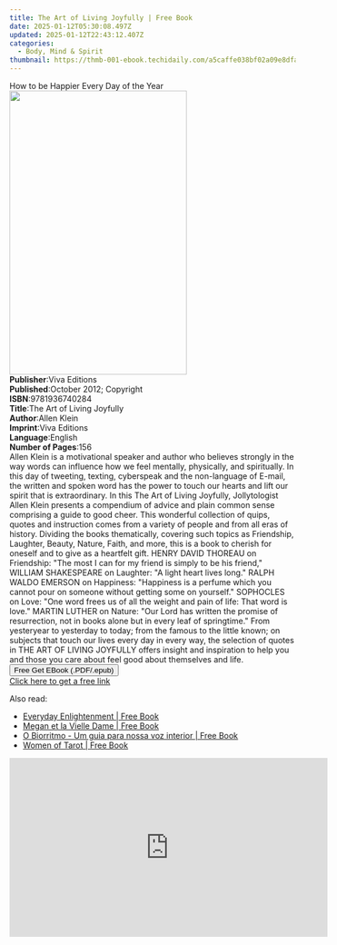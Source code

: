 ```yaml
---
title: The Art of Living Joyfully | Free Book
date: 2025-01-12T05:30:08.497Z
updated: 2025-01-12T22:43:12.407Z
categories:
  - Body, Mind & Spirit
thumbnail: https://thmb-001-ebook.techidaily.com/a5caffe038bf02a09e8dfaead8df0795ac1f1befc2f69c070b091b6f4b51ba9f.jpg
---
```

<main id="book-container">
  <div class="flex flex-col">
    <div class="book-brief flex-1 py-6 px-4 sm:p-6 md:py-10 md:px-8">
      <!-- brief-->
      <div class="book-brief-main">How to be Happier Every Day of the Year</div>
    </div>
    <div
      class="book-meta-info flex-1 grid gap-4 col-start-1 col-end-3 row-start-1 sm:mb-6 sm:grid-cols-4 lg:gap-6 lg:col-start-2 lg:row-end-6 lg:row-span-6 lg:mb-0"
    >
      <div
        class="book-meta-info-left place-content-center mt-4 p-4 text-sm leading-6 col-start-2 col-span-2 dark:text-slate-400"
      >
        <img
          class="w-full h-500 object-cover rounded-lg sm:h-255 sm:col-span-2 lg:col-span-full"
          src="https://img-001-ebook.techidaily.com/45061a2bd11a4ac4474445938f84fcdf8186e416b15233339d810c10ebe4c2ac.jpg"
          alt=""
          width="312"
          height="500"
        />
      </div>
      <div
        class="book-meta-info-right mt-2 col-start-1 row-start-2 col-span-3 self-center"
      >
        <!-- meta data  -->
        <div class="flex flex-col px-4 md:px-8">
          <div class="flex-1">
            <strong>Publisher</strong>:<span class="px-2">Viva Editions</span>
          </div>
          <div class="flex-1">
            <strong>Published</strong>:<span class="px-2"
              >October 2012; Copyright</span
            >
          </div>
          <div class="flex-1">
            <strong>ISBN</strong>:<span class="px-2">9781936740284</span>
          </div>
          <div class="flex-1">
            <strong>Title</strong>:<span class="px-2"
              >The Art of Living Joyfully</span
            >
          </div>
          <div class="flex-1">
            <strong>Author</strong>:<span class="px-2">Allen Klein</span>
          </div>
          <div class="flex-1">
            <strong>Imprint</strong>:<span class="px-2">Viva Editions</span>
          </div>
          <div class="flex-1">
            <strong>Language</strong>:<span class="px-2">English</span>
          </div>
          <div class="flex-1">
            <strong>Number of Pages</strong>:<span class="px-2">156</span>
          </div>
        </div>
      </div>
    </div>
    <div class="book-description flex-1 py-6 px-4 sm:p-6 md:py-10 md:px-8">
      <div class="book-description-main">
        <div accordion-content="" id="description">
          Allen Klein is a motivational speaker and author who believes strongly
          in the way words can influence how we feel mentally, physically, and
          spiritually. In this day of tweeting, texting, cyberspeak and the
          non-language of E-mail, the written and spoken word has the power to
          touch our hearts and lift our spirit that is extraordinary. In this
          The Art of Living Joyfully, Jollytologist Allen Klein presents a
          compendium of advice and plain common sense comprising a guide to good
          cheer. This wonderful collection of quips, quotes and instruction
          comes from a variety of people and from all eras of history. Dividing
          the books thematically, covering such topics as Friendship, Laughter,
          Beauty, Nature, Faith, and more, this is a book to cherish for oneself
          and to give as a heartfelt gift. HENRY DAVID THOREAU on Friendship:
          "The most I can for my friend is simply to be his friend," WILLIAM
          SHAKESPEARE on Laughter: "A light heart lives long." RALPH WALDO
          EMERSON on Happiness: "Happiness is a perfume which you cannot pour on
          someone without getting some on yourself." SOPHOCLES on Love: "One
          word frees us of all the weight and pain of life: That word is love."
          MARTIN LUTHER on Nature: "Our Lord has written the promise of
          resurrection, not in books alone but in every leaf of springtime."
          From yesteryear to yesterday to today; from the famous to the little
          known; on subjects that touch our lives every day in every way, the
          selection of quotes in THE ART OF LIVING JOYFULLY offers insight and
          inspiration to help you and those you care about feel good about
          themselves and life.
        </div>
        <div class="accordion-fader"></div>
      </div>
    </div>
    <div class="book-excerpts flex-1 py-6 px-4 sm:p-6 md:py-10 md:px-8"></div>
    <div
      class="book-about-author flex-1 py-6 px-4 sm:p-6 md:py-10 md:px-8"
    ></div>
    <div class="book-free-get flex-1 py-6 px-4 sm:p-6 md:py-10 md:px-8">
      <button
        id="btn-free-get"
        class="bg-blue-500 hover:bg-blue-700 text-white font-bold py-2 px-4 rounded"
      >
        Free Get EBook (.PDF/.epub)
      </button>
      <div id="countdown-display" class="px-2 text-lg mt-2"></div>
      <a
        id="free-link"
        class="hidden bg-blue-500 hover:bg-blue-700 text-white font-bold py-2 px-4 rounded"
        href="https://www.ebooks.com/en-us/book/2622889/the-art-of-living-joyfully/allen-klein/"
        target="_blank"
        >Click here to get a free link</a
      >
    </div>
    <script>
      let countdownTime = 0;
      let countdownInterval = null;
      document
        .getElementById('btn-free-get')
        .addEventListener('click', startCountdown);
      function startCountdown() {
        countdownTime = new Date().getTime() + 60000 * 3;
        countdownInterval = setInterval(updateCountdown, 1000);
        document.getElementById('btn-free-get').disabled = true;
        document
          .getElementById('btn-free-get')
          .classList.add('bg-gray-500', 'cursor-not-allowed');
      }
      function updateCountdown() {
        let currentTime = new Date().getTime();
        let timeLeft = countdownTime - currentTime;
        let secondsLeft = Math.floor(timeLeft / 1000);
        document.getElementById('countdown-display').innerHTML =
          `Remaining time: ${secondsLeft} seconds.`;
        if (secondsLeft <= 0) {
          clearInterval(countdownInterval);
          document.getElementById('btn-free-get').classList.add('hidden');
          document.getElementById('free-link').classList.remove('hidden');
          document.getElementById('countdown-display').innerHTML = '';
        }
      }
    </script>
  </div>
</main>

<ins class="adsbygoogle"
      style="display:block"
      data-ad-client="ca-pub-7571918770474297"
      data-ad-slot="8358498916"
      data-ad-format="auto"
      data-full-width-responsive="true"></ins>
    

<span class="atpl-alsoreadstyle">Also read:</span>
<div><ul>
<li><a href="https://novels-ebooks.techidaily.com/211107662-9780733650222-everyday-enlightenment/"><u>Everyday Enlightenment | Free Book</u></a></li>
<li><a href="https://novels-ebooks.techidaily.com/211107564-9781667462295-megan-et-la-vielle-dame/"><u>Megan et la Vielle Dame | Free Book</u></a></li>
<li><a href="https://novels-ebooks.techidaily.com/211107523-9781667460123-o-biorritmo-um-guia-para-nossa-voz-interior/"><u>O Biorritmo - Um guia para nossa voz interior | Free Book</u></a></li>
<li><a href="https://novels-ebooks.techidaily.com/211107664-9780762482887-women-of-tarot/"><u>Women of Tarot | Free Book</u></a></li>
</ul></div>

<!-- affiliate ads begin -->
<iframe width="560" height="315" src="https://www.youtube.com/embed/XVsiIO7hWOc?si=UvWnqxaI_yHwEr74" title="YouTube video player" frameborder="0" allow="accelerometer; autoplay; clipboard-write; encrypted-media; gyroscope; picture-in-picture; web-share" referrerpolicy="strict-origin-when-cross-origin" allowfullscreen></iframe>
<!-- affiliate ads end -->

